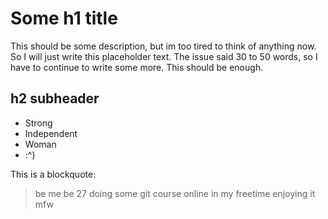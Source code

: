 # Some h1 title

This should be some description, but im too tired to think of anything now. So I will just write this placeholder text. The issue said 30 to 50 words, so I have to continue to write some more. This should be enough.

## h2 subheader
* Strong
* Independent
* Woman
* :^)

This is a blockquote:

> be me
> be 27
> doing some git course online in my freetime
> enjoying it
> mfw 